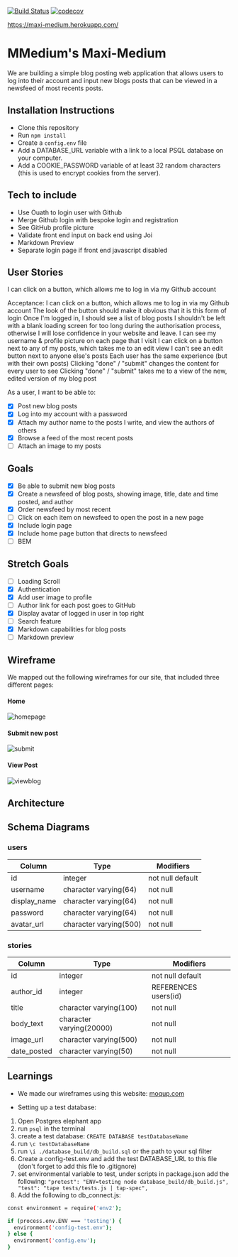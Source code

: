 [![Build Status](https://travis-ci.org/finnhodgkin/maxi-medium.svg?branch=master)](https://travis-ci.org/finnhodgkin/maxi-medium)
[![codecov](https://codecov.io/gh/finnhodgkin/maxi-medium/branch/master/graph/badge.svg)](https://codecov.io/gh/finnhodgkin/maxi-medium)


https://maxi-medium.herokuapp.com/


# MMedium's Maxi-Medium

We are building a simple blog posting web application that allows users to log into their account and input new blogs posts that can be viewed in a newsfeed of most recents posts.

## Installation Instructions
- Clone this repository
- Run `npm install`
- Create a `config.env` file
- Add a DATABASE_URL variable with a link to a local PSQL database on your computer.
- Add a COOKIE_PASSWORD variable of at least 32 random characters (this is used to encrypt cookies from the server).

## Tech to include

- Use Ouath to login user with Github
- Merge Github login with bespoke login and registration
- See GitHub profile picture
- Validate front end input on back end using Joi
- Markdown Preview
- Separate login page if front end javascript disabled


## User Stories

I can click on a button, which allows me to log in via my Github account

Acceptance:
I can click on a button, which allows me to log in via my Github account
The look of the button should make it obvious that it is this form of login
Once I'm logged in, I should see a list of blog posts
I shouldn't be left with a blank loading screen for too long during the authorisation process, otherwise I will lose confidence in your website and leave.
 I can see my username & profile picture on each page that I visit
 I can click on a button next to any of my posts, which takes me to an edit view
I can't see an edit button next to anyone else's posts
Each user has the same experience (but with their own posts)
Clicking "done" / "submit" changes the content for every user to see
Clicking "done" / "submit" takes me to a view of the new, edited version of my blog post






As a user, I want to be able to:
- [x] Post new blog posts
- [x] Log into my account with a password
- [x] Attach my author name to the posts I write, and view the authors of others
- [x] Browse a feed of the most recent posts
- [ ] Attach an image to my posts

## Goals
- [x] Be able to submit new blog posts
- [x] Create a newsfeed of blog posts, showing image, title, date and time posted, and author
- [x] Order newsfeed by most recent
- [ ] Click on each item on newsfeed to open the post in a new page
- [x] Include login page
- [x] Include home page button that directs to newsfeed
- [ ] BEM

## Stretch Goals
- [ ] Loading Scroll
- [x] Authentication
- [x] Add user image to profile
- [ ] Author link for each post goes to GitHub
- [x] Display avatar of logged in user in top right
- [ ] Search feature
- [x] Markdown capabilities for blog posts
- [ ] Markdown preview

## Wireframe

We mapped out the following wireframes for our site, that included three different pages:

#### Home
![homepage](https://cloud.githubusercontent.com/assets/16895125/24709073/aa6007bc-1a10-11e7-9360-5faf82a654a7.png)

#### Submit new post
![submit](https://cloud.githubusercontent.com/assets/16895125/24709069/a645173a-1a10-11e7-8377-6372c70744b0.png)

#### View Post
![viewblog](https://cloud.githubusercontent.com/assets/16895125/24709065/a37ee33c-1a10-11e7-95c7-6ea8f7b7c7e4.png)

## Architecture

## Schema Diagrams

### users
Column | Type | Modifiers
--- | --- | ---
id | integer | not null default
username | character varying(64) | not null
display_name | character varying(64) | not null
password | character varying(64) | not null
avatar_url | character varying(500) | not null

### stories
Column | Type | Modifiers
--- | --- | ---
id | integer | not null default
author_id | integer | REFERENCES users(id)
title | character varying(100) | not null
body_text | character varying(20000) | not null
image_url | character varying(500) | not null
date_posted | character varying(50) | not null

## Learnings

- We made our wireframes using this website: [moqup.com](https://app.moqups.com/edit/page/ad64222d5)

- Setting up a test database:
1. Open Postgres elephant app
2. run ```psql``` in the terminal
3. create a test database: ```CREATE DATABASE testDatabaseName```
4. run ```\c testDatabaseName```
5. run ```\i ./database_build/db_build.sql``` or the path to your sql filter
6. Create a config-test.env and add the test DATABASE_URL to this file (don't forget to add this file to .gitignore)
7. set environmental variable to test, under scripts in package.json add the following: ```"pretest": "ENV=testing node database_build/db_build.js",
"test": "tape tests/tests.js | tap-spec",```
8. Add the following to db_connect.js:

```sh
const environment = require('env2');

if (process.env.ENV === 'testing') {
  environment('config-test.env');
} else {
  environment('config.env');
}
```
